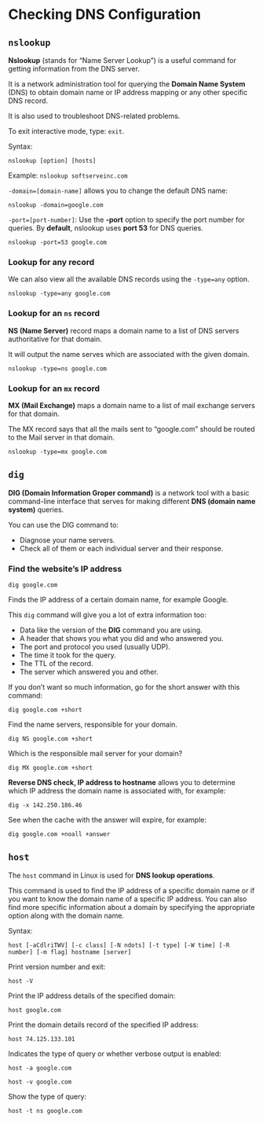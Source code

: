# Checking DNS Configuration
## `nslookup`

**Nslookup** (stands for “Name Server Lookup”) is a useful command for getting information from the DNS server. 

It is a network administration tool for querying the **Domain Name System** (DNS) to obtain domain name or IP address mapping or any other specific DNS record. 

It is also used to troubleshoot DNS-related problems.

To exit interactive mode, type: `exit`.

Syntax:

`nslookup [option] [hosts]`

Example: `nslookup softserveinc.com`

`-domain=[domain-name]` allows you to change the default DNS name:

`nslookup -domain=google.com`

`-port=[port-number]`: Use the **-port** option to specify the port number for queries. 
By **default**, nslookup uses **port 53** for DNS queries.

`nslookup -port=53 google.com`

### Lookup for any record
We can also view all the available DNS records using the `-type=any` option.

`nslookup -type=any google.com`

### Lookup for an `ns` record
**NS (Name Server)** record maps a domain name to a list of DNS servers authoritative for that domain. 

It will output the name serves which are associated with the given domain.

`nslookup -type=ns google.com`

### Lookup for an `mx` record
**MX (Mail Exchange)** maps a domain name to a list of mail exchange servers for that domain. 

The MX record says that all the mails sent to “google.com” should be routed to the Mail server in that domain.

`nslookup -type=mx google.com`

## `dig`
**DIG (Domain Information Groper command)** is a network tool with a basic command-line interface that serves for making different **DNS (domain name system)** queries. 

You can use the DIG command to: 
- Diagnose your name servers.
- Check all of them or each individual server and their response.

### Find the website’s IP address

`dig google.com`

Finds the IP address of a certain domain name, for example Google.

This `dig` command will give you a lot of extra information too:
- Data like the version of the **DIG** command you are using.
- A header that shows you what you did and who answered you.
- The port and protocol you used (usually UDP).
- The time it took for the query.
- The TTL of the record.
- The server which answered you and other.

If you don’t want so much information, go for the short answer with this command:

`dig google.com +short`

Find the name servers, responsible for your domain.

`dig NS google.com +short`

Which is the responsible mail server for your domain?

`dig MX google.com +short`

**Reverse DNS check, IP address to hostname** allows you to determine which IP address the domain name is associated with, for example:

`dig -x 142.250.186.46`

See when the cache with the answer will expire, for example:

`dig google.com +noall +answer`

## `host`
The `host` command in Linux is used for **DNS lookup operations**. 

This command is used to find the IP address of a specific domain name or if you want to know the domain name of a specific IP address. You can also find more specific information about a domain by specifying the appropriate option along with the domain name.

Syntax:

`host [-aCdlriTWV] [-c class] [-N ndots] [-t type] [-W time] [-R number] [-m flag] hostname [server]`

Print version number and exit:

`host -V`

Рrint the IP address details of the specified domain:

`host google.com`

Рrint the domain details record of the specified IP address:

`host 74.125.133.101`

Indicates the type of query or whether verbose output is enabled:

`host -a google.com`

`host -v google.com`

Show the type of query:

`host -t ns google.com`










